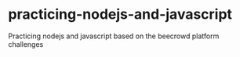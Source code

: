 # practicing-nodejs-and-javascript
Practicing nodejs and javascript based on the beecrowd platform challenges
